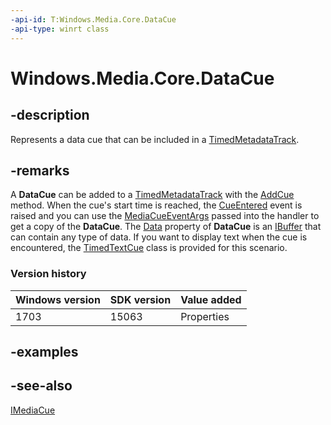 ```yaml
---
-api-id: T:Windows.Media.Core.DataCue
-api-type: winrt class
---
```


<!-- Class syntax.
public class DataCue : Windows.Media.Core.IDataCue, Windows.Media.Core.IDataCue2, Windows.Media.Core.IMediaCue
-->

# Windows.Media.Core.DataCue

## -description
Represents a data cue that can be included in a [TimedMetadataTrack](timedmetadatatrack.md).

## -remarks
A **DataCue** can be added to a [TimedMetadataTrack](timedmetadatatrack.md) with the [AddCue](timedmetadatatrack_addcue_1989081881.md) method. When the cue's start time is reached, the [CueEntered](timedmetadatatrack_cueentered.md) event is raised and you can use the [MediaCueEventArgs](mediacueeventargs.md) passed into the handler to get a copy of the **DataCue**. The [Data](datacue_data.md) property of **DataCue** is an [IBuffer](../windows.storage.streams/ibuffer.md) that can contain any type of data. If you want to display text when the cue is encountered, the [TimedTextCue](timedtextcue.md) class is provided for this scenario.

### Version history

| Windows version | SDK version | Value added |
| -- | -- | -- |
| 1703 | 15063 | Properties |

## -examples

## -see-also
[IMediaCue](imediacue.md)
